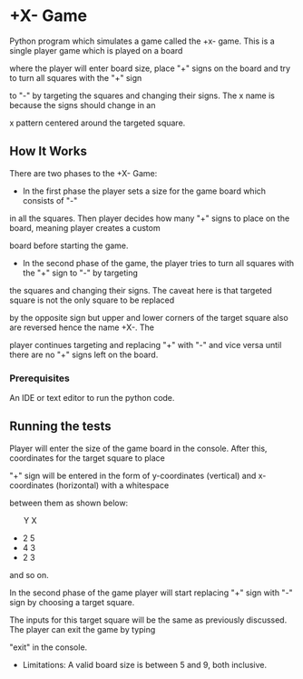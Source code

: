 # +X- Game

Python program which simulates a game called the +x- game. This is a single player game which is played on a board

where the player will enter board size, place "+" signs on the board and try to turn all squares with the "+" sign

to "-" by targeting the squares and changing their signs. The x name is because the signs should change in an

x pattern centered around the targeted square.

## How It Works

There are two phases to the +X- Game:

- In the first phase the player sets a size for the game board which consists of "-"

in all the squares. Then player decides how many "+" signs to place on the board, meaning player creates a custom

board before starting the game.

- In the second phase of the game, the player tries to turn all squares with the "+" sign to "-" by targeting

the squares and changing their signs. The caveat here is that targeted square is not the only square to be replaced

by the opposite sign but upper and lower corners of the target square also are reversed hence the name +X-. The

player continues targeting and replacing "+" with "-" and vice versa until there are no "+" signs left on the board.

### Prerequisites

An IDE or text editor to run the python code.

## Running the tests

Player will enter the size of the game board in the console. After this, coordinates for the target square to place

"+" sign will be entered in the form of y-coordinates (vertical) and x-coordinates (horizontal) with a whitespace

between them as shown below:

&emsp;&ensp; Y X

- 2 5
- 4 3
- 2 3

and so on.

In the second phase of the game player will start replacing "+" sign with "-" sign by choosing a target square.

The inputs for this target square will be the same as previously discussed. The player can exit the game by typing

"exit" in the console.

- Limitations: A valid board size is between 5 and 9, both inclusive.
